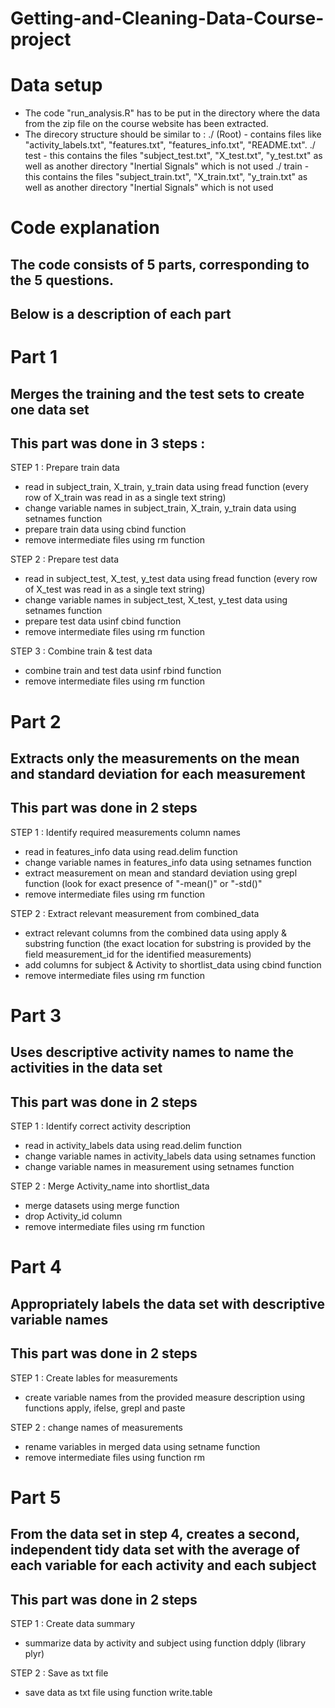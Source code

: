 # Getting-and-Cleaning-Data-Course-project

# Data setup
* The code "run_analysis.R" has to be put in the directory where the data from the zip file on the course website has been extracted. 
* The direcory structure should be similar to :
./ (Root) - contains files like "activity_labels.txt", "features.txt", "features_info.txt", "README.txt".
./ test - this contains the files "subject_test.txt", "X_test.txt", "y_test.txt" as well as another directory "Inertial Signals" which is not used
./ train - this contains the files "subject_train.txt", "X_train.txt", "y_train.txt" as well as another directory "Inertial Signals" which is not used


# Code explanation
## The code consists of 5 parts, corresponding to the 5 questions.
## Below is a description of each part


# Part 1
## Merges the training and the test sets to create one data set
## This part was done in 3 steps :
STEP 1 : Prepare train data
* read in subject_train, X_train, y_train data using fread function (every row of X_train was read in as a single text string)
* change variable names in subject_train, X_train, y_train data using setnames function
* prepare train data using cbind function
* remove intermediate files using rm function

STEP 2 : Prepare test data
* read in subject_test, X_test, y_test data using fread function (every row of X_test was read in as a single text string)
* change variable names in subject_test, X_test, y_test data using setnames function
* prepare test data usinf cbind function
* remove intermediate files using rm function

STEP 3 : Combine train & test data
* combine train and test data usinf rbind function
* remove intermediate files using rm function


# Part 2
## Extracts only the measurements on the mean and standard deviation for each measurement
## This part was done in 2 steps
STEP 1 : Identify required measurements column names
* read in features_info data using read.delim function
* change variable names in features_info data using setnames function
* extract measurement on mean and standard deviation using grepl function (look for exact presence of "-mean()" or "-std()"
* remove intermediate files using rm function

STEP 2 : Extract relevant measurement from combined_data
* extract relevant columns from the combined data using apply & substring function (the exact location for substring is provided by the field measurement_id for the identified measurements)
* add columns for subject & Activity to shortlist_data using cbind function
* remove intermediate files using rm function


# Part 3
## Uses descriptive activity names to name the activities in the data set
## This part was done in 2 steps
STEP 1 : Identify correct activity description
* read in activity_labels data using read.delim function
* change variable names in activity_labels data using setnames function
* change variable names in measurement using setnames function

STEP 2 : Merge Activity_name into shortlist_data
* merge datasets using merge function
* drop Activity_id column
* remove intermediate files using rm function


# Part 4
## Appropriately labels the data set with descriptive variable names
## This part was done in 2 steps
STEP 1 : Create lables for measurements
* create variable names from the provided measure description using functions apply, ifelse, grepl and paste

STEP 2 : change names of measurements
* rename variables in merged data using setname function
* remove intermediate files using function rm


# Part 5
## From the data set in step 4, creates a second, independent tidy data set with the average of each variable for each activity and each subject
## This part was done in 2 steps
STEP 1 : Create data summary
* summarize data by activity and subject using function ddply (library plyr)

STEP 2 : Save as txt file
* save data as txt file using function write.table

